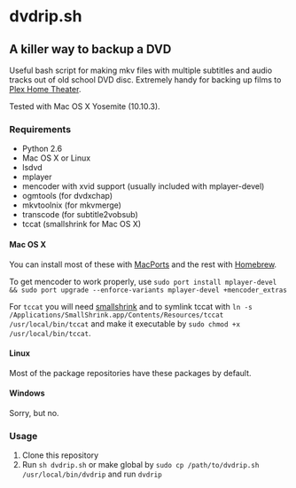 # dvdrip.sh
## A killer way to backup a DVD

Useful bash script for making mkv files with multiple subtitles and audio tracks out of old school DVD disc. Extremely handy for backing up films to [Plex Home Theater](http://www.plex.tv).

Tested with Mac OS X Yosemite (10.10.3).

### Requirements

- Python 2.6
- Mac OS X or Linux
- lsdvd
- mplayer
- mencoder with xvid support (usually included with mplayer-devel)
- ogmtools (for dvdxchap)
- mkvtoolnix (for mkvmerge)
- transcode (for subtitle2vobsub)
- tccat (smallshrink for Mac OS X)

#### Mac OS X

You can install most of these with [MacPorts](http://www.macports.org) and the rest with [Homebrew](http://brew.sh).

To get mencoder to work properly, use `sudo port install mplayer-devel && sudo port upgrade --enforce-variants mplayer-devel +mencoder_extras`

For `tccat` you will need [smallshrink](https://code.google.com/p/smallshrink/) and to symlink tccat with `ln -s /Applications/SmallShrink.app/Contents/Resources/tccat /usr/local/bin/tccat` and make it executable by `sudo chmod +x /usr/local/bin/tccat`.

#### Linux

Most of the package repositories have these packages by default.

#### Windows

Sorry, but no.

### Usage

1. Clone this repository
2. Run `sh dvdrip.sh` or make global by `sudo cp /path/to/dvdrip.sh /usr/local/bin/dvdrip` and run `dvdrip`